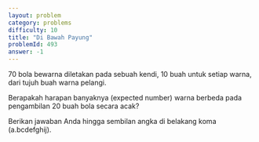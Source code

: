 ```yaml
---
layout: problem
category: problems
difficulty: 10
title: "Di Bawah Payung"
problemId: 493
answer: -1
---
```

70 bola bewarna diletakan pada sebuah kendi, 10 buah untuk setiap warna, dari tujuh buah warna pelangi.

Berapakah harapan banyaknya (expected number) warna berbeda pada pengambilan 20 buah bola secara acak?

Berikan jawaban Anda hingga sembilan angka di belakang koma (a.bcdefghij).
